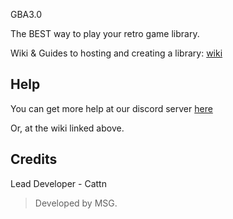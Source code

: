  GBA3.0 

The BEST way to play your retro game library.

Wiki & Guides to hosting and creating a library: [wiki](https://github.com/Cattn/GBAv3/wiki)

## Help
You can get more help at our discord server [here](https://discord.gg/math-study-934807331668099142)

Or, at the wiki linked above.

## Credits

Lead Developer - Cattn
> Developed by MSG.

